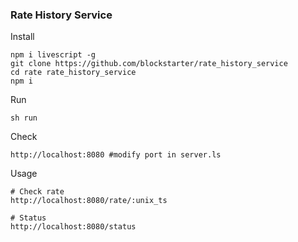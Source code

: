 ### Rate History Service



Install

```
npm i livescript -g
git clone https://github.com/blockstarter/rate_history_service
cd rate rate_history_service
npm i
```

Run 

```
sh run
```

Check 

```
http://localhost:8080 #modify port in server.ls
```

Usage 

```
# Check rate
http://localhost:8080/rate/:unix_ts

# Status
http://localhost:8080/status

```